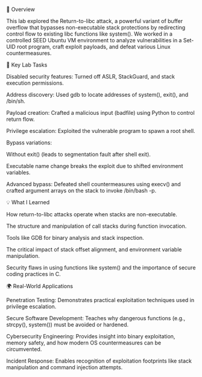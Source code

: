 📘 Overview

This lab explored the Return-to-libc attack, a powerful variant of buffer overflow that bypasses non-executable stack protections by redirecting control flow to existing libc functions like system(). We worked in a controlled SEED Ubuntu VM environment to analyze vulnerabilities in a Set-UID root program, craft exploit payloads, and defeat various Linux countermeasures.

🧪 Key Lab Tasks

Disabled security features: Turned off ASLR, StackGuard, and stack execution permissions.

Address discovery: Used gdb to locate addresses of system(), exit(), and /bin/sh.

Payload creation: Crafted a malicious input (badfile) using Python to control return flow.

Privilege escalation: Exploited the vulnerable program to spawn a root shell.

Bypass variations:

Without exit() (leads to segmentation fault after shell exit).

Executable name change breaks the exploit due to shifted environment variables.

Advanced bypass: Defeated shell countermeasures using execv() and crafted argument arrays on the stack to invoke /bin/bash -p.

💡 What I Learned

How return-to-libc attacks operate when stacks are non-executable.

The structure and manipulation of call stacks during function invocation.

Tools like GDB for binary analysis and stack inspection.

The critical impact of stack offset alignment, and environment variable manipulation.

Security flaws in using functions like system() and the importance of secure coding practices in C.

🌍 Real-World Applications

Penetration Testing: Demonstrates practical exploitation techniques used in privilege escalation.

Secure Software Development: Teaches why dangerous functions (e.g., strcpy(), system()) must be avoided or hardened.

Cybersecurity Engineering: Provides insight into binary exploitation, memory safety, and how modern OS countermeasures can be circumvented.

Incident Response: Enables recognition of exploitation footprints like stack manipulation and command injection attempts.
